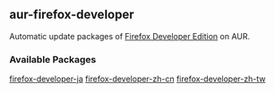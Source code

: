 ## aur-firefox-developer

Automatic update packages of [Firefox Developer Edition](https://www.mozilla.org/firefox/developer/) on AUR.

### Available Packages

[firefox-developer-ja](https://aur.archlinux.org/packages/firefox-developer-ja/)
[firefox-developer-zh-cn](https://aur.archlinux.org/packages/firefox-developer-zh-cn/)
[firefox-developer-zh-tw](https://aur.archlinux.org/packages/firefox-developer-zh-tw/)

